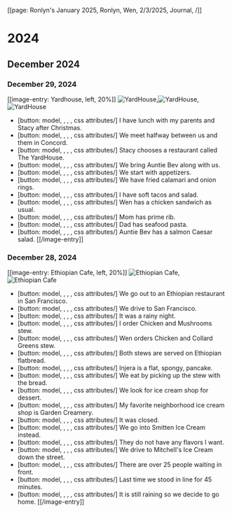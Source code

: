 [[page: Ronlyn's January 2025, Ronlyn, Wen, 2/3/2025, Journal,  /]]

# 2024
## December 2024
### December 29, 2024
[[image-entry: Yardhouse, left, 20%]]
![YardHouse](yardhouse.jpg),![YardHouse](PXL_20241229_194911934.MP.jpg),![YardHouse](PXL_20241229_200249786.MP.jpg)
* [button: model, , , , css attributes/]  I have lunch with my parents and Stacy after Christmas.
* [button: model, , , , css attributes/]  We meet halfway between us and them in Concord.
* [button: model, , , , css attributes/]  Stacy chooses a restaurant called The YardHouse.
* [button: model, , , , css attributes/]  We bring Auntie Bev along with us.
* [button: model, , , , css attributes/]  We start with appetizers.
* [button: model, , , , css attributes/]  We have fried calamari and onion rings.
* [button: model, , , , css attributes/]  I have soft tacos and salad.
* [button: model, , , , css attributes/]  Wen has a chicken sandwich as usual.
* [button: model, , , , css attributes/]  Mom has prime rib.
* [button: model, , , , css attributes/]  Dad has seafood pasta.
* [button: model, , , , css attributes/]  Auntie Bev has a salmon Caesar salad.
[[/image-entry]]
### December 28, 2024
[[image-entry: Ethiopian Cafe, left, 20%]]
![Ethiopian Cafe](PXL_20241229_012505266.MP.jpg),![Ethiopian Cafe](PXL_20241229_015317468.MP.jpg)
* [button: model, , , , css attributes/] We go out to an Ethiopian restaurant in San Francisco.
* [button: model, , , , css attributes/] We drive to San Francisco.
* [button: model, , , , css attributes/] It was a rainy night.
* [button: model, , , , css attributes/] I order Chicken and Mushrooms stew.
* [button: model, , , , css attributes/] Wen orders Chicken and Collard Greens stew.
* [button: model, , , , css attributes/] Both stews are served on Ethiopian flatbread.
* [button: model, , , , css attributes/] Injera is a flat, spongy, pancake. 
* [button: model, , , , css attributes/]  We eat by picking up the stew with the bread.
* [button: model, , , , css attributes/]  We look for ice cream shop for dessert.
* [button: model, , , , css attributes/]  My favorite neighborhood ice cream shop is Garden Creamery.
* [button: model, , , , css attributes/]  It was closed.
* [button: model, , , , css attributes/]  We go into Smitten Ice Cream instead.
* [button: model, , , , css attributes/]  They do not have any flavors I want.
* [button: model, , , , css attributes/]  We drive to Mitchell's Ice Cream down the street.
* [button: model, , , , css attributes/]  There are over 25 people waiting in front.
* [button: model, , , , css attributes/]  Last time we stood in line for 45 minutes.
* [button: model, , , , css attributes/]  It is still raining so we decide to go home.
[[/image-entry]]
